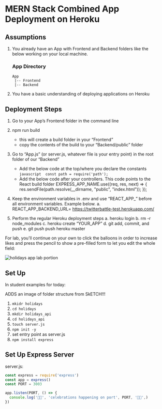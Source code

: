 # MERN Stack Combined App Deployment on Heroku

## Assumptions
1. You already have an App with Frontend and Backend folders like the below working on your local machine.
    ### App Directory
       App
        |-- Frontend
        |-- Backend
2.	You have a basic understanding of deploying applications on Heroku


## Deployment Steps


1.	Go to your App’s Frontend folder in the command line
2.	npm run build 
    -	this will create a build folder in your “Frontend”
    -	copy the contents of the build to your “Backend/public” folder
3.	Go to “App.js” (or server.js, whatever file is your entry point) in the root folder of our “Backend”
    -	Add the below code at the top/where you declare the constants
            ```javascript 
            const path = require('path'); 
            ```
    -	Add the below code after your controllers. This code points to the React build folder
            EXPRESS_APP_NAME.use((req, res, next) => {
            res.sendFile(path.resolve(__dirname, "public", "index.html"));
            });

4.	Keep the environment variables in .env and use “REACT_APP_” before all environment variables. Example below.
    a.	REACT_APP_BACKEND_URL= https://twitterbattle-test.herokuapp.com/
5.	Perform the regular Heroku deployment steps
    a.	heroku login
    b.	rm -r node_modules
    c.	heroku create “YOUR_APP”
    d.	git add, commit,  and push
    e.	git push push heroku master



For lab, you'll continue on your own to click the balloons in order to increase likes and press the pencil to show a pre-filled form to let you edit the whole field:

![holidays app lab portion](https://i.imgur.com/CvFFanb.png)

## Set Up

In student examples for today:

ADDS an image of folder structure from SkETCH!!!

1. `mkidr holidays`
1. `cd holidays`
1. `mkdir holidays_api`
1. `cd holidays_api`
1. `touch server.js`
1. `npm init -y`
1. set entry point as server.js
1. `npm install express`

## Set Up Express Server

server.js:

```javascript
const express = require('express')
const app = express()
const PORT = 3003

app.listen(PORT, () => {
  console.log('🎉🎊', 'celebrations happening on port', PORT, '🎉🎊',)
})
```

